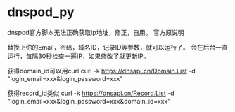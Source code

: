 dnspod_py
=========

dnspod官方脚本无法正确获取ip地址，修正，自用。
官方原说明

替换上你的Email，密码，域名ID，记录ID等参数，就可以运行了。 会在后台一直运行，每隔30秒检查一遍IP，如果修改了就更新IP。

获得domain_id可以用curl curl -k https://dnsapi.cn/Domain.List -d "login_email=xxx&login_password=xxx"

获得record_id类似 curl -k https://dnsapi.cn/Record.List -d "login_email=xxx&login_password=xxx&domain_id=xxx"
